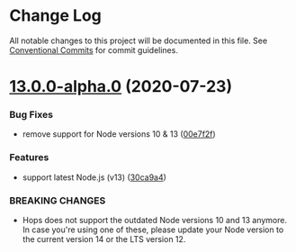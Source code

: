 # Change Log

All notable changes to this project will be documented in this file.
See [Conventional Commits](https://conventionalcommits.org) for commit guidelines.

# [13.0.0-alpha.0](https://github.com/xing/hops/compare/v12.0.0-rc99...v13.0.0-alpha.0) (2020-07-23)


### Bug Fixes

* remove support for Node versions 10 & 13 ([00e7f2f](https://github.com/xing/hops/commit/00e7f2fb2ec92b859805b65bfeee697a78bf8147))


### Features

* support latest Node.js (v13) ([30ca9a4](https://github.com/xing/hops/commit/30ca9a4ebc3a43706eb07158259035349ce2d269))


### BREAKING CHANGES

* Hops does not support the outdated Node versions 10
and 13 anymore. In case you're using one of these, please update your
Node version to the current version 14 or the LTS version 12.
